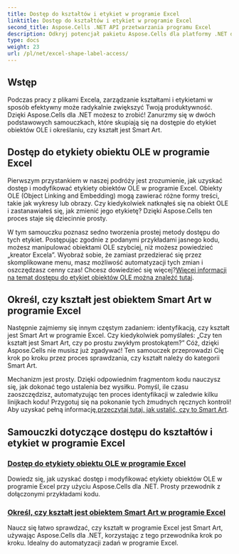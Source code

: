 ```yaml
---
title: Dostęp do kształtów i etykiet w programie Excel
linktitle: Dostęp do kształtów i etykiet w programie Excel
second_title: Aspose.Cells .NET API przetwarzania programu Excel
description: Odkryj potencjał pakietu Aspose.Cells dla platformy .NET dzięki naszym kompleksowym samouczkom, które obejmują zagadnienia związane z etykietami obiektów OLE i identyfikacją kształtów Smart Art w programie Excel.
type: docs
weight: 23
url: /pl/net/excel-shape-label-access/
---
```

## Wstęp

Podczas pracy z plikami Excela, zarządzanie kształtami i etykietami w sposób efektywny może radykalnie zwiększyć Twoją produktywność. Dzięki Aspose.Cells dla .NET możesz to zrobić! Zanurzmy się w dwóch podstawowych samouczkach, które skupiają się na dostępie do etykiet obiektów OLE i określaniu, czy kształt jest Smart Art.

## Dostęp do etykiety obiektu OLE w programie Excel

Pierwszym przystankiem w naszej podróży jest zrozumienie, jak uzyskać dostęp i modyfikować etykiety obiektów OLE w programie Excel. Obiekty OLE (Object Linking and Embedding) mogą zawierać różne formy treści, takie jak wykresy lub obrazy. Czy kiedykolwiek natknąłeś się na obiekt OLE i zastanawiałeś się, jak zmienić jego etykietę? Dzięki Aspose.Cells ten proces staje się dziecinnie prosty. 

 W tym samouczku poznasz sedno tworzenia prostej metody dostępu do tych etykiet. Postępując zgodnie z podanymi przykładami jasnego kodu, możesz manipulować obiektami OLE szybciej, niż możesz powiedzieć „kreator Excela”. Wyobraź sobie, że zamiast przedzierać się przez skomplikowane menu, masz możliwość automatyzacji tych zmian i oszczędzasz cenny czas! Chcesz dowiedzieć się więcej?[Więcej informacji na temat dostępu do etykiet obiektów OLE można znaleźć tutaj](./access-ole-object-label-excel/).

## Określ, czy kształt jest obiektem Smart Art w programie Excel

Następnie zajmiemy się innym częstym zadaniem: identyfikacją, czy kształt jest Smart Art w programie Excel. Czy kiedykolwiek pomyślałeś: „Czy ten kształt jest Smart Art, czy po prostu zwykłym prostokątem?” Cóż, dzięki Aspose.Cells nie musisz już zgadywać! Ten samouczek przeprowadzi Cię krok po kroku przez proces sprawdzania, czy kształt należy do kategorii Smart Art.

 Mechanizm jest prosty. Dzięki odpowiednim fragmentom kodu nauczysz się, jak dokonać tego ustalenia bez wysiłku. Pomyśl, ile czasu zaoszczędzisz, automatyzując ten proces identyfikacji w zaledwie kilku linijkach kodu! Przygotuj się na pokonanie tych żmudnych ręcznych kontroli! Aby uzyskać pełną informację,[przeczytaj tutaj, jak ustalić, czy to Smart Art](./determine-smart-art-shape-excel/).

## Samouczki dotyczące dostępu do kształtów i etykiet w programie Excel
### [Dostęp do etykiety obiektu OLE w programie Excel](./access-ole-object-label-excel/)
Dowiedz się, jak uzyskać dostęp i modyfikować etykiety obiektów OLE w programie Excel przy użyciu Aspose.Cells dla .NET. Prosty przewodnik z dołączonymi przykładami kodu.
### [Określ, czy kształt jest obiektem Smart Art w programie Excel](./determine-smart-art-shape-excel/)
Naucz się łatwo sprawdzać, czy kształt w programie Excel jest Smart Art, używając Aspose.Cells dla .NET, korzystając z tego przewodnika krok po kroku. Idealny do automatyzacji zadań w programie Excel.